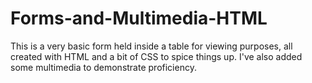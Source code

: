 # Forms-and-Multimedia-HTML
This is a very basic form held inside a table for viewing purposes, all created with HTML and a bit of CSS to spice things up. I've also added some multimedia to demonstrate proficiency.
